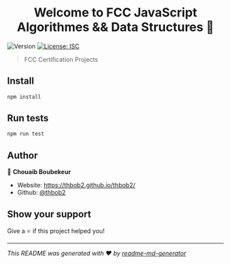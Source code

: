 <h1 align="center">Welcome to FCC JavaScript Algorithmes && Data Structures 👋</h1>
<p>
  <img alt="Version" src="https://img.shields.io/badge/version-1.0.0-blue.svg?cacheSeconds=2592000" />
  <a href="#" target="_blank">
    <img alt="License: ISC" src="https://img.shields.io/badge/License-ISC-yellow.svg" />
  </a>
</p>

> FCC Certification Projects

## Install

```sh
npm install
```

## Run tests

```sh
npm run test
```

## Author

👤 **Chouaib Boubekeur**

* Website: https://thbob2.github.io/thbob2/
* Github: [@thbob2](https://github.com/thbob2)

## Show your support

Give a ⭐️ if this project helped you!

***
_This README was generated with ❤️ by [readme-md-generator](https://github.com/kefranabg/readme-md-generator)_